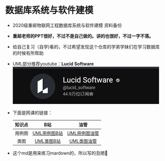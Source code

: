 #	数据库系统与软件建模
* 2020级重邮物联网工程数据库系统与软件建模 资料备份
* **重邮老师的PPT很好，不过不是自己做的。讲的也很好，不过一字不落。**
* 给自己复习（自学)看的，不过希望发现这个仓库的学弟学妹们在学习数据库的时候有所帮助
* UML部分推荐youtube：**Lucid Software**    
![](picture1.png)
* 下面是网课的链接：
  
    |知识点|B站|油管|
    |:--------:|:---------:|:--------:|
    |用例图|[UML用例图B站](https://www.bilibili.com/video/BV1Bz4y1Z7ZV/?spm_id_from=333.337.search-card.all.click&vd_source=16b1b0409d11ad21fe29562b0e9fc9b4)|[UML用例图油管](https://www.youtube.com/watch?v=zid-MVo7M-E&t=9s)|
    |类图|[UML类图B站](https://www.bilibili.com/video/BV1P741127u7?p=2&vd_source=16b1b0409d11ad21fe29562b0e9fc9b4)|[UML类图油管](https://www.youtube.com/watch?v=UI6lqHOVHic&t=7s)

* 这个md是用来练习mardown的，所以写的丑陋:hankey:
